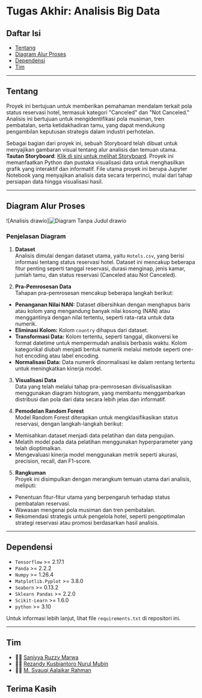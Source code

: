 # **Tugas Akhir: Analisis Big Data**

## Daftar Isi
- [Tentang](#tentang)
- [Diagram Alur Proses](#diagram-alur-proses)
- [Dependensi](#dependensi)
- [Tim](#tim)

---

## Tentang
Proyek ini bertujuan untuk memberikan pemahaman mendalam terkait pola status reservasi hotel, termasuk kategori "Canceled" dan "Not Canceled." Analisis ini bertujuan untuk mengidentifikasi pola musiman, tren pembatalan, serta ketidakhadiran tamu, yang dapat mendukung pengambilan keputusan strategis dalam industri perhotelan.

Sebagai bagian dari proyek ini, sebuah Storyboard telah dibuat untuk menyajikan gambaran visual tentang alur analisis dan temuan utama. **Tautan Storyboard**: [Klik di sini untuk melihat Storyboard](https://prezi.com/view/or0p7VqRZAChL9Og6skY/). Proyek ini memanfaatkan Python dan pustaka visualisasi data untuk menghasilkan grafik yang interaktif dan informatif. File utama proyek ini berupa Jupyter Notebook yang menyajikan analisis data secara terperinci, mulai dari tahap persiapan data hingga visualisasi hasil.

---

## Diagram Alur Proses

![Analisis drawio]![Diagram Tanpa Judul drawio](https://github.com/user-attachments/assets/27500814-b93f-4c80-855a-f3a6d3373d27)


### Penjelasan Diagram  

1. **Dataset**  
   Analisis dimulai dengan dataset utama, yaitu `Hotels.csv`, yang berisi informasi tentang status reservasi hotel. Dataset ini mencakup beberapa fitur penting seperti tanggal reservasi, durasi menginap, jenis kamar, jumlah tamu, dan status reservasi (Canceled atau Not Canceled).  

2. **Pra-Pemrosesan Data**  
   Tahapan pra-pemrosesan mencakup beberapa langkah berikut:  
- **Penanganan Nilai NAN:** Dataset dibersihkan dengan menghapus baris atau kolom yang mengandung banyak nilai kosong (NAN) atau menggantinya dengan nilai tertentu, seperti rata-rata untuk data numerik.  
- **Eliminasi Kolom:** Kolom `country` dihapus dari dataset.  
- **Transformasi Data:** Kolom tertentu, seperti tanggal, dikonversi ke format datetime untuk mempermudah analisis berbasis waktu. Kolom kategorikal diubah menjadi bentuk numerik melalui metode seperti one-hot encoding atau label encoding.  
- **Normalisasi Data:** Data numerik dinormalisasi ke dalam rentang tertentu untuk meningkatkan kinerja model.   

3. **Visualisasi Data**  
   Data yang telah melalui tahap pra-pemrosesan divisualisasikan menggunakan diagram histogram, yang membantu menggambarkan distribusi dan pola dari data secara lebih jelas dan informatif.

4. **Pemodelan Random Forest**  
   Model Random Forest diterapkan untuk mengklasifikasikan status reservasi, dengan langkah-langkah berikut:  
- Memisahkan dataset menjadi data pelatihan dan data pengujian.  
- Melatih model pada data pelatihan menggunakan hyperparameter yang telah dioptimalkan.  
- Mengevaluasi kinerja model menggunakan metrik seperti akurasi, precision, recall, dan F1-score.  
5. **Rangkuman**  
  Proyek ini disimpulkan dengan merangkum temuan utama dari analisis, meliputi:  
- Penentuan fitur-fitur utama yang berpengaruh terhadap status pembatalan reservasi.  
- Wawasan mengenai pola musiman dan tren pembatalan.  
- Rekomendasi strategis untuk pengelola hotel, seperti pengoptimalan strategi reservasi atau promosi berdasarkan hasil analisis.  
---

## Dependensi
- `Tensorflow` >= 2.17.1
- `Panda` >= 2.2.2
- `Numpy` >= 1.26.4
- `Matplotlib.Pyplot` >= 3.8.0
- `Seaborn` >= 0.13.2
- `Sklearn Pandas` >= 2.2.0
- `Scikit-Learn` >= 1.6.0
- `python` >= 3.10 

Untuk informasi lebih lanjut, lihat file `requirements.txt` di repositori ini.

---

## Tim
- 👨‍💻 [Saniyya Ruzzy Marwa](https://github.com/marwasaniyya)
- 👨‍💻 [Rezandy Kusbiantoro Nurul Mubin](https://github.com/Rezandy16)
- 👨‍💻 [M. Syauqi Aalaikar Rahman](https://github.com/syauqiAlaik)

## Terima Kasih
